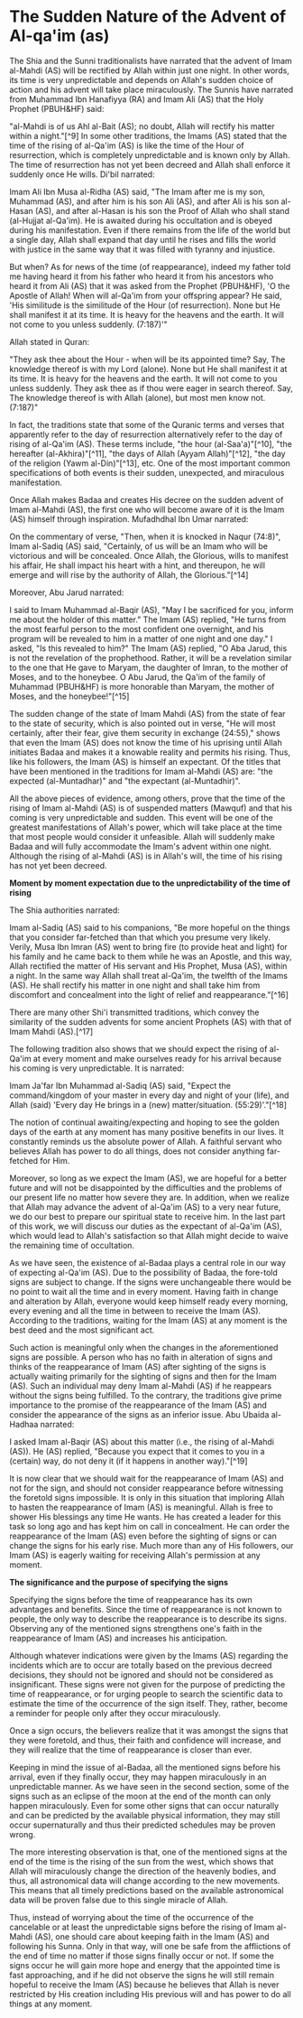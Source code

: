 The Sudden Nature of the Advent of Al-qa'im (as)
================================================

The Shia and the Sunni traditionalists have narrated that the advent of
Imam al-Mahdi (AS) will be rectified by Allah within just one night. In
other words, its time is very unpredictable and depends on Allah's
sudden choice of action and his advent will take place miraculously. The
Sunnis have narrated from Muhammad Ibn Hanafiyya (RA) and Imam Ali (AS)
that the Holy Prophet (PBUH&HF) said:

"al-Mahdi is of us Ahl al-Bait (AS); no doubt, Allah will rectify his
matter within a night."[^9] In some other traditions, the Imams (AS)
stated that the time of the rising of al-Qa'im (AS) is like the time of
the Hour of resurrection, which is completely unpredictable and is known
only by Allah. The time of resurrection has not yet been decreed and
Allah shall enforce it suddenly once He wills. Di'bil narrated:

Imam Ali Ibn Musa al-Ridha (AS) said, "The Imam after me is my son,
Muhammad (AS), and after him is his son Ali (AS), and after Ali is his
son al-Hasan (AS), and after al-Hasan is his son the Proof of Allah who
shall stand (al-Hujjat al-Qa'im). He is awaited during his occultation
and is obeyed during his manifestation. Even if there remains from the
life of the world but a single day, Allah shall expand that day until he
rises and fills the world with justice in the same way that it was
filled with tyranny and injustice.

But when? As for news of the time (of reappearance), indeed my father
told me having heard it from his father who heard it from his ancestors
who heard it from Ali (AS) that it was asked from the Prophet (PBUH&HF),
'O the Apostle of Allah! When will al-Qa'im from your offspring appear?
He said, 'His similitude is the similitude of the Hour (of
resurrection). None but He shall manifest it at its time. It is heavy
for the heavens and the earth. It will not come to you unless suddenly.
(7:187)'"

Allah stated in Quran:

"They ask thee about the Hour - when will be its appointed time? Say,
The knowledge thereof is with my Lord (alone). None but He shall
manifest it at its time. It is heavy for the heavens and the earth. It
will not come to you unless suddenly. They ask thee as if thou were
eager in search thereof. Say, The knowledge thereof is with Allah
(alone), but most men know not. (7:187)"

In fact, the traditions state that some of the Quranic terms and verses
that apparently refer to the day of resurrection alternatively refer to
the day of rising of al-Qa'im (AS). These terms include, "the hour
(al-Saa'a)"[^10], "the hereafter (al-Akhira)"[^11], "the days of Allah
(Ayyam Allah)"[^12], "the day of the religion (Yawm al-Din)"[^13], etc.
One of the most important common specifications of both events is their
sudden, unexpected, and miraculous manifestation.

Once Allah makes Badaa and creates His decree on the sudden advent of
Imam al-Mahdi (AS), the first one who will become aware of it is the
Imam (AS) himself through inspiration. Mufadhdhal Ibn Umar narrated:

On the commentary of verse, "Then, when it is knocked in Naqur (74:8)",
Imam al-Sadiq (AS) said, "Certainly, of us will be an Imam who will be
victorious and will be concealed. Once Allah, the Glorious, wills to
manifest his affair, He shall impact his heart with a hint, and
thereupon, he will emerge and will rise by the authority of Allah, the
Glorious."[^14]

Moreover, Abu Jarud narrated:

I said to Imam Muhammad al-Baqir (AS), "May I be sacrificed for you,
inform me about the holder of this matter." The Imam (AS) replied, "He
turns from the most fearful person to the most confident one overnight,
and his program will be revealed to him in a matter of one night and one
day." I asked, "Is this revealed to him?" The Imam (AS) replied, "O Aba
Jarud, this is not the revelation of the prophethood. Rather, it will be
a revelation similar to the one that He gave to Maryam, the daughter of
Imran, to the mother of Moses, and to the honeybee. O Abu Jarud, the
Qa'im of the family of Muhammad (PBUH&HF) is more honorable than Maryam,
the mother of Moses, and the honeybee!"[^15]

The sudden change of the state of Imam Mahdi (AS) from the state of
fear to the state of security, which is also pointed out in verse, "He
will most certainly, after their fear, give them security in exchange
(24:55)," shows that even the Imam (AS) does not know the time of his
uprising until Allah initiates Badaa and makes it a knowable reality and
permits his rising. Thus, like his followers, the Imam (AS) is himself
an expectant. Of the titles that have been mentioned in the traditions
for Imam al-Mahdi (AS) are: "the expected (al-Muntadhar)" and "the
expectant (al-Muntadhir)".

All the above pieces of evidence, among others, prove that the time of
the rising of Imam al-Mahdi (AS) is of suspended matters (Mawquf) and
that his coming is very unpredictable and sudden. This event will be one
of the greatest manifestations of Allah's power, which will take place
at the time that most people would consider it unfeasible. Allah will
suddenly make Badaa and will fully accommodate the Imam's advent within
one night. Although the rising of al-Mahdi (AS) is in Allah's will, the
time of his rising has not yet been decreed.


**Moment by moment expectation due to the unpredictability of the time
of rising**

The Shia authorities narrated:

Imam al-Sadiq (AS) said to his companions, "Be more hopeful on the
things that you consider far-fetched than that which you presume very
likely. Verily, Musa Ibn Imran (AS) went to bring fire (to provide heat
and light) for his family and he came back to them while he was an
Apostle, and this way, Allah rectified the matter of His servant and His
Prophet, Musa (AS), within a night. In the same way Allah shall treat
al-Qa'im, the twelfth of the Imams (AS). He shall rectify his matter in
one night and shall take him from discomfort and concealment into the
light of relief and reappearance."[^16]

There are many other Shi'i transmitted traditions, which convey the
similarity of the sudden advents for some ancient Prophets (AS) with
that of Imam Mahdi (AS).[^17]

The following tradition also shows that we should expect the rising of
al-Qa'im at every moment and make ourselves ready for his arrival
because his coming is very unpredictable. It is narrated:

Imam Ja'far Ibn Muhammad al-Sadiq (AS) said, "Expect the
command/kingdom of your master in every day and night of your (life),
and Allah (said) 'Every day He brings in a (new) matter/situation.
(55:29)'."[^18]

The notion of continual awaiting/expecting and hoping to see the golden
days of the earth at any moment has many positive benefits in our lives.
It constantly reminds us the absolute power of Allah. A faithful servant
who believes Allah has power to do all things, does not consider
anything far-fetched for Him.

Moreover, so long as we expect the Imam (AS), we are hopeful for a
better future and will not be disappointed by the difficulties and the
problems of our present life no matter how severe they are. In addition,
when we realize that Allah may advance the advent of al-Qa'im (AS) to a
very near future, we do our best to prepare our spiritual state to
receive him. In the last part of this work, we will discuss our duties
as the expectant of al-Qa'im (AS), which would lead to Allah's
satisfaction so that Allah might decide to waive the remaining time of
occultation.

As we have seen, the existence of al-Badaa plays a central role in our
way of expecting al-Qa'im (AS). Due to the possibility of Badaa, the
fore-told signs are subject to change. If the signs were unchangeable
there would be no point to wait all the time and in every moment. Having
faith in change and alteration by Allah, everyone would keep himself
ready every morning, every evening and all the time in between to
receive the Imam (AS). According to the traditions, waiting for the Imam
(AS) at any moment is the best deed and the most significant act.

Such action is meaningful only when the changes in the aforementioned
signs are possible. A person who has no faith in alteration of signs and
thinks of the reappearance of Imam (AS) after sighting of the signs is
actually waiting primarily for the sighting of signs and then for the
Imam (AS). Such an individual may deny Imam al-Mahdi (AS) if he
reappears without the signs being fulfilled. To the contrary, the
traditions give prime importance to the promise of the reappearance of
the Imam (AS) and consider the appearance of the signs as an inferior
issue. Abu Ubaida al-Hadhaa narrated:

I asked Imam al-Baqir (AS) about this matter (i.e., the rising of
al-Mahdi (AS)). He (AS) replied, "Because you expect that it comes to
you in a (certain) way, do not deny it (if it happens in another
way)."[^19]

It is now clear that we should wait for the reappearance of Imam (AS)
and not for the sign, and should not consider reappearance before
witnessing the foretold signs impossible. It is only in this situation
that imploring Allah to hasten the reappearance of Imam (AS) is
meaningful. Allah is free to shower His blessings any time He wants. He
has created a leader for this task so long ago and has kept him on call
in concealment. He can order the reappearance of the Imam (AS) even
before the sighting of signs or can change the signs for his early rise.
Much more than any of His followers, our Imam (AS) is eagerly waiting
for receiving Allah's permission at any moment.

**The significance and the purpose of specifying the signs**

Specifying the signs before the time of reappearance has its own
advantages and benefits. Since the time of reappearance is not known to
people, the only way to describe the reappearance is to describe its
signs. Observing any of the mentioned signs strengthens one's faith in
the reappearance of Imam (AS) and increases his anticipation.

Although whatever indications were given by the Imams (AS) regarding
the incidents which are to occur are totally based on the previous
decreed decisions, they should not be ignored and should not be
considered as insignificant. These signs were not given for the purpose
of predicting the time of reappearance, or for urging people to search
the scientific data to estimate the time of the occurrence of the sign
itself. They, rather, become a reminder for people only after they occur
miraculously.

Once a sign occurs, the believers realize that it was amongst the signs
that they were foretold, and thus, their faith and confidence will
increase, and they will realize that the time of reappearance is closer
than ever.

Keeping in mind the issue of al-Badaa, all the mentioned signs before
his arrival, even if they finally occur, they may happen miraculously in
an unpredictable manner. As we have seen in the second section, some of
the signs such as an eclipse of the moon at the end of the month can
only happen miraculously. Even for some other signs that can occur
naturally and can be predicted by the available physical information,
they may still occur supernaturally and thus their predicted schedules
may be proven wrong.

The more interesting observation is that, one of the mentioned signs at
the end of the time is the rising of the sun from the west, which shows
that Allah will miraculously change the direction of the heavenly
bodies, and thus, all astronomical data will change according to the new
movements. This means that all timely predictions based on the available
astronomical data will be proven false due to this single miracle of
Allah.

Thus, instead of worrying about the time of the occurrence of the
cancelable or at least the unpredictable signs before the rising of Imam
al-Mahdi (AS), one should care about keeping faith in the Imam (AS) and
following his Sunna. Only in that way, will one be safe from the
afflictions of the end of time no matter if those signs finally occur or
not. If some the signs occur he will gain more hope and energy that the
appointed time is fast approaching, and if he did not observe the signs
he will still remain hopeful to receive the Imam (AS) because he
believes that Allah is never restricted by His creation including His
previous will and has power to do all things at any moment.


